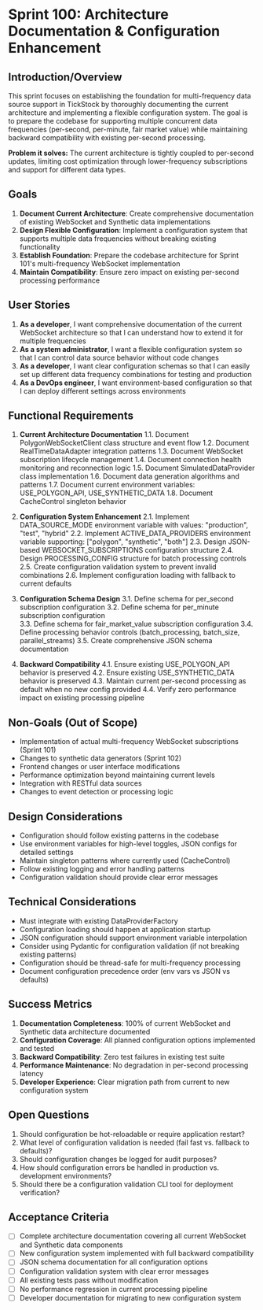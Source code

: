 # Sprint 100: Architecture Documentation & Configuration Enhancement

## Introduction/Overview

This sprint focuses on establishing the foundation for multi-frequency data source support in TickStock by thoroughly documenting the current architecture and implementing a flexible configuration system. The goal is to prepare the codebase for supporting multiple concurrent data frequencies (per-second, per-minute, fair market value) while maintaining backward compatibility with existing per-second processing.

**Problem it solves:** The current architecture is tightly coupled to per-second updates, limiting cost optimization through lower-frequency subscriptions and support for different data types.

## Goals

1. **Document Current Architecture**: Create comprehensive documentation of existing WebSocket and Synthetic data implementations
2. **Design Flexible Configuration**: Implement a configuration system that supports multiple data frequencies without breaking existing functionality
3. **Establish Foundation**: Prepare the codebase architecture for Sprint 101's multi-frequency WebSocket implementation
4. **Maintain Compatibility**: Ensure zero impact on existing per-second processing performance

## User Stories

1. **As a developer**, I want comprehensive documentation of the current WebSocket architecture so that I can understand how to extend it for multiple frequencies
2. **As a system administrator**, I want a flexible configuration system so that I can control data source behavior without code changes
3. **As a developer**, I want clear configuration schemas so that I can easily set up different data frequency combinations for testing and production
4. **As a DevOps engineer**, I want environment-based configuration so that I can deploy different settings across environments

## Functional Requirements

1. **Current Architecture Documentation**
   1.1. Document PolygonWebSocketClient class structure and event flow
   1.2. Document RealTimeDataAdapter integration patterns
   1.3. Document WebSocket subscription lifecycle management
   1.4. Document connection health monitoring and reconnection logic
   1.5. Document SimulatedDataProvider class implementation
   1.6. Document data generation algorithms and patterns
   1.7. Document current environment variables: USE_POLYGON_API, USE_SYNTHETIC_DATA
   1.8. Document CacheControl singleton behavior

2. **Configuration System Enhancement**
   2.1. Implement DATA_SOURCE_MODE environment variable with values: "production", "test", "hybrid"
   2.2. Implement ACTIVE_DATA_PROVIDERS environment variable supporting: ["polygon", "synthetic", "both"]
   2.3. Design JSON-based WEBSOCKET_SUBSCRIPTIONS configuration structure
   2.4. Design PROCESSING_CONFIG structure for batch processing controls
   2.5. Create configuration validation system to prevent invalid combinations
   2.6. Implement configuration loading with fallback to current defaults

3. **Configuration Schema Design**
   3.1. Define schema for per_second subscription configuration
   3.2. Define schema for per_minute subscription configuration  
   3.3. Define schema for fair_market_value subscription configuration
   3.4. Define processing behavior controls (batch_processing, batch_size, parallel_streams)
   3.5. Create comprehensive JSON schema documentation

4. **Backward Compatibility**
   4.1. Ensure existing USE_POLYGON_API behavior is preserved
   4.2. Ensure existing USE_SYNTHETIC_DATA behavior is preserved
   4.3. Maintain current per-second processing as default when no new config provided
   4.4. Verify zero performance impact on existing processing pipeline

## Non-Goals (Out of Scope)

- Implementation of actual multi-frequency WebSocket subscriptions (Sprint 101)
- Changes to synthetic data generators (Sprint 102)
- Frontend changes or user interface modifications
- Performance optimization beyond maintaining current levels
- Integration with RESTful data sources
- Changes to event detection or processing logic

## Design Considerations

- Configuration should follow existing patterns in the codebase
- Use environment variables for high-level toggles, JSON configs for detailed settings
- Maintain singleton patterns where currently used (CacheControl)
- Follow existing logging and error handling patterns
- Configuration validation should provide clear error messages

## Technical Considerations

- Must integrate with existing DataProviderFactory
- Configuration loading should happen at application startup
- JSON configuration should support environment variable interpolation
- Consider using Pydantic for configuration validation (if not breaking existing patterns)
- Configuration should be thread-safe for multi-frequency processing
- Document configuration precedence order (env vars vs JSON vs defaults)

## Success Metrics

1. **Documentation Completeness**: 100% of current WebSocket and Synthetic data architecture documented
2. **Configuration Coverage**: All planned configuration options implemented and tested
3. **Backward Compatibility**: Zero test failures in existing test suite
4. **Performance Maintenance**: No degradation in per-second processing latency
5. **Developer Experience**: Clear migration path from current to new configuration system

## Open Questions

1. Should configuration be hot-reloadable or require application restart?
2. What level of configuration validation is needed (fail fast vs. fallback to defaults)?
3. Should configuration changes be logged for audit purposes?
4. How should configuration errors be handled in production vs. development environments?
5. Should there be a configuration validation CLI tool for deployment verification?

## Acceptance Criteria

- [ ] Complete architecture documentation covering all current WebSocket and Synthetic data components
- [ ] New configuration system implemented with full backward compatibility
- [ ] JSON schema documentation for all configuration options
- [ ] Configuration validation system with clear error messages
- [ ] All existing tests pass without modification
- [ ] No performance regression in current processing pipeline
- [ ] Developer documentation for migrating to new configuration system